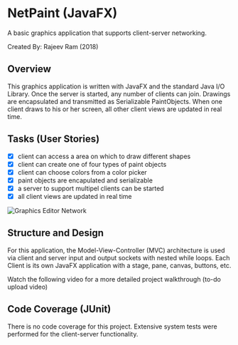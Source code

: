 # NetPaint (JavaFX)
A basic graphics application that supports client-server networking.

Created By: Rajeev Ram (2018)

##  Overview
This graphics application is written with JavaFX and the standard Java I/O Library.  Once the server is started, any number of clients can join. Drawings are encapsulated and transmitted as Serializable PaintObjects. When one client draws to his or her screen, all other client views are updated in real time.

## Tasks (User Stories)

* [X] client can access a area on which to draw different shapes
* [X] client can create one of four types of paint objects
* [X] client can choose colors from a color picker
* [X] paint objects are encapulated and serializable
* [X] a server to support multipel clients can be started
* [X] all client views are updated in real time

<img src='https://imgur.com/wmnGxwd.gif' title='NetPaint GUI Walkthrough' width='' alt='Graphics Editor Network' />

## Structure and Design

For this application, the Model-View-Controller (MVC) architecture is used via client and server input and output sockets with nested while loops. Each Client is its own JavaFX application with a stage, pane, canvas, buttons, etc.

Watch the following video for a more detailed project walkthrough (to-do upload video)

## Code Coverage (JUnit)

There is no code coverage for this project. Extensive system tests were performed for the client-server functionality.
